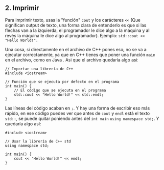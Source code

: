 ## 2. Imprimir

Para imprimir texto, usas la "función" `cout` y los carácteres `<<` (Que significan output de texto, una forma clara de entenderlo es que si las flechas van a la izquierda, el programador le dice algo a la máquina y al revés la máquina le dice algo al programador).
Ejemplo:
```std::cout << "Hello World!";```

Una cosa, si directamente en el archivo de C++ pones eso, no se va a ejecutar correctamente, ya que en C++ tienes que poner una función `main` en el archivo, como en Java . Asi que el archivo quedaría algo así:
```
// Importar una librería de C++
#include <iostream>

// Función que se ejecuta por defecto en el programa
int main() {
    // El código que se ejecuta en el programa
    std::cout << "Hello World!" << std::endl;
}
```
Las líneas del código acaban en `;`. Y hay una forma de escribir eso más rápido, en ese código puedes ver que antes de `cout` y `endl` está el texto `std::`, se puede quitar poniendo antes del `int main` `using namespace std;`. Y quedaría algo así:
```
#include <iostream>

// Usar la librería de C++ std
using namespace std;

int main() {
    cout << "Hello World!" << endl;
}
```